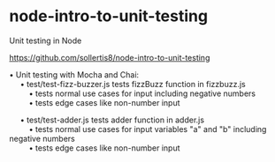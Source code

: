 # node-intro-to-unit-testing
Unit testing in Node

https://github.com/sollertis8/node-intro-to-unit-testing

• Unit testing with Mocha and Chai:  
&nbsp;&nbsp;&nbsp;&nbsp;&nbsp;• test/test-fizz-buzzer.js tests fizzBuzz function in fizzbuzz.js  
&nbsp;&nbsp;&nbsp;&nbsp;&nbsp;&nbsp;&nbsp;&nbsp;&nbsp;• tests normal use cases for input including negative numbers  
&nbsp;&nbsp;&nbsp;&nbsp;&nbsp;&nbsp;&nbsp;&nbsp;&nbsp;• tests edge cases like non-number input  
  
&nbsp;&nbsp;&nbsp;&nbsp;&nbsp;• test/test-adder.js tests adder function in adder.js  
&nbsp;&nbsp;&nbsp;&nbsp;&nbsp;&nbsp;&nbsp;&nbsp;&nbsp;• tests normal use cases for input variables "a" and "b" including negative numbers  
&nbsp;&nbsp;&nbsp;&nbsp;&nbsp;&nbsp;&nbsp;&nbsp;&nbsp;• tests edge cases like non-number input  
        
